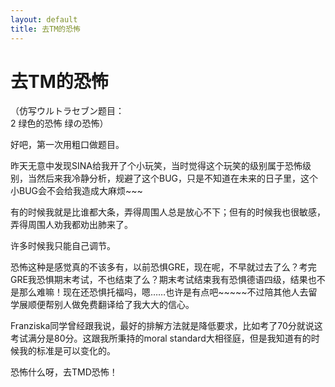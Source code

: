 ```yaml
---
layout: default
title: 去TM的恐怖
---
```

# 去TM的恐怖
（仿写ウルトラセブン题目：<br/>
2 绿色的恐怖 绿の恐怖）

好吧，第一次用粗口做题目。

昨天无意中发现SINA给我开了个小玩笑，当时觉得这个玩笑的级别属于恐怖级别，当然后来我冷静分析，规避了这个BUG，只是不知道在未来的日子里，这个小BUG会不会给我造成大麻烦~~~

有的时候我就是比谁都大条，弄得周围人总是放心不下；但有的时候我也很敏感，弄得周围人劝我都劝出肺来了。

许多时候我只能自己调节。

恐怖这种是感觉真的不该多有，以前恐惧GRE，现在呢，不早就过去了么？考完GRE我恐惧期末考试，不也结束了么？期末考试结束我有恐惧德语四级，结果也不是那么难嘛！现在还恐惧托福吗，嗯……也许是有点吧~~~~~不过陪其他人去留学展顺便帮别人做免费翻译给了我大大的信心。

Franziska同学曾经跟我说，最好的排解方法就是降低要求，比如考了70分就说这考试满分是80分。这跟我所秉持的moral standard大相径庭，但是我知道有的时候我的标准是可以变化的。

恐怖什么呀，去TMD恐怖！
